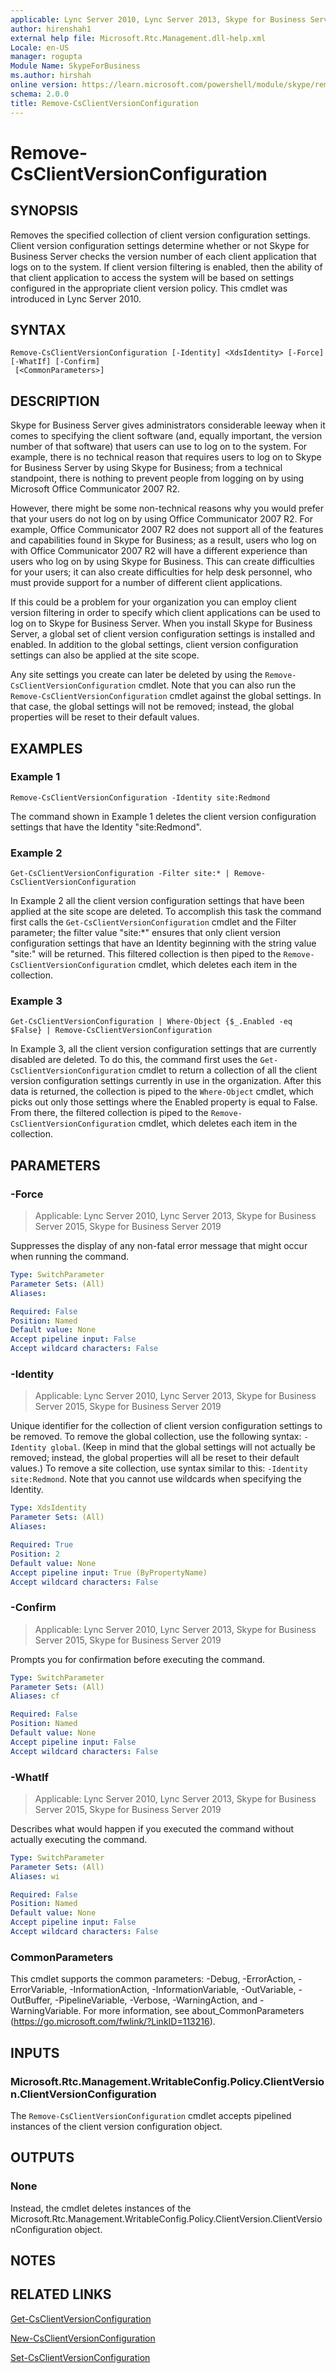 ```yaml
---
applicable: Lync Server 2010, Lync Server 2013, Skype for Business Server 2015, Skype for Business Server 2019
author: hirenshah1
external help file: Microsoft.Rtc.Management.dll-help.xml
Locale: en-US
manager: rogupta
Module Name: SkypeForBusiness
ms.author: hirshah
online version: https://learn.microsoft.com/powershell/module/skype/remove-csclientversionconfiguration
schema: 2.0.0
title: Remove-CsClientVersionConfiguration
---
```


# Remove-CsClientVersionConfiguration

## SYNOPSIS
Removes the specified collection of client version configuration settings.
Client version configuration settings determine whether or not Skype for Business Server checks the version number of each client application that logs on to the system.
If client version filtering is enabled, then the ability of that client application to access the system will be based on settings configured in the appropriate client version policy.
This cmdlet was introduced in Lync Server 2010.


## SYNTAX

```
Remove-CsClientVersionConfiguration [-Identity] <XdsIdentity> [-Force] [-WhatIf] [-Confirm]
 [<CommonParameters>]
```

## DESCRIPTION
Skype for Business Server gives administrators considerable leeway when it comes to specifying the client software (and, equally important, the version number of that software) that users can use to log on to the system.
For example, there is no technical reason that requires users to log on to Skype for Business Server by using Skype for Business; from a technical standpoint, there is nothing to prevent people from logging on by using Microsoft Office Communicator 2007 R2.

However, there might be some non-technical reasons why you would prefer that your users do not log on by using Office Communicator 2007 R2.
For example, Office Communicator 2007 R2 does not support all of the features and capabilities found in Skype for Business; as a result, users who log on with Office Communicator 2007 R2 will have a different experience than users who log on by using Skype for Business.
This can create difficulties for your users; it can also create difficulties for help desk personnel, who must provide support for a number of different client applications.

If this could be a problem for your organization you can employ client version filtering in order to specify which client applications can be used to log on to Skype for Business Server.
When you install Skype for Business Server, a global set of client version configuration settings is installed and enabled.
In addition to the global settings, client version configuration settings can also be applied at the site scope.

Any site settings you create can later be deleted by using the `Remove-CsClientVersionConfiguration` cmdlet.
Note that you can also run the `Remove-CsClientVersionConfiguration` cmdlet against the global settings.
In that case, the global settings will not be removed; instead, the global properties will be reset to their default values.


## EXAMPLES

### Example 1
```
Remove-CsClientVersionConfiguration -Identity site:Redmond
```

The command shown in Example 1 deletes the client version configuration settings that have the Identity "site:Redmond".


### Example 2
```
Get-CsClientVersionConfiguration -Filter site:* | Remove-CsClientVersionConfiguration
```

In Example 2 all the client version configuration settings that have been applied at the site scope are deleted.
To accomplish this task the command first calls the `Get-CsClientVersionConfiguration` cmdlet and the Filter parameter; the filter value "site:*" ensures that only client version configuration settings that have an Identity beginning with the string value "site:" will be returned.
This filtered collection is then piped to the `Remove-CsClientVersionConfiguration` cmdlet, which deletes each item in the collection.


### Example 3
```
Get-CsClientVersionConfiguration | Where-Object {$_.Enabled -eq $False} | Remove-CsClientVersionConfiguration
```

In Example 3, all the client version configuration settings that are currently disabled are deleted.
To do this, the command first uses the `Get-CsClientVersionConfiguration` cmdlet to return a collection of all the client version configuration settings currently in use in the organization.
After this data is returned, the collection is piped to the `Where-Object` cmdlet, which picks out only those settings where the Enabled property is equal to False.
From there, the filtered collection is piped to the `Remove-CsClientVersionConfiguration` cmdlet, which deletes each item in the collection.


## PARAMETERS

### -Force

> Applicable: Lync Server 2010, Lync Server 2013, Skype for Business Server 2015, Skype for Business Server 2019

Suppresses the display of any non-fatal error message that might occur when running the command.

```yaml
Type: SwitchParameter
Parameter Sets: (All)
Aliases:

Required: False
Position: Named
Default value: None
Accept pipeline input: False
Accept wildcard characters: False
```

### -Identity

> Applicable: Lync Server 2010, Lync Server 2013, Skype for Business Server 2015, Skype for Business Server 2019

Unique identifier for the collection of client version configuration settings to be removed.
To remove the global collection, use the following syntax: `-Identity global`.
(Keep in mind that the global settings will not actually be removed; instead, the global properties will all be reset to their default values.) To remove a site collection, use syntax similar to this: `-Identity site:Redmond`.
Note that you cannot use wildcards when specifying the Identity.

```yaml
Type: XdsIdentity
Parameter Sets: (All)
Aliases:

Required: True
Position: 2
Default value: None
Accept pipeline input: True (ByPropertyName)
Accept wildcard characters: False
```

### -Confirm

> Applicable: Lync Server 2010, Lync Server 2013, Skype for Business Server 2015, Skype for Business Server 2019

Prompts you for confirmation before executing the command.

```yaml
Type: SwitchParameter
Parameter Sets: (All)
Aliases: cf

Required: False
Position: Named
Default value: None
Accept pipeline input: False
Accept wildcard characters: False
```

### -WhatIf

> Applicable: Lync Server 2010, Lync Server 2013, Skype for Business Server 2015, Skype for Business Server 2019

Describes what would happen if you executed the command without actually executing the command.

```yaml
Type: SwitchParameter
Parameter Sets: (All)
Aliases: wi

Required: False
Position: Named
Default value: None
Accept pipeline input: False
Accept wildcard characters: False
```

### CommonParameters
This cmdlet supports the common parameters: -Debug, -ErrorAction, -ErrorVariable, -InformationAction, -InformationVariable, -OutVariable, -OutBuffer, -PipelineVariable, -Verbose, -WarningAction, and -WarningVariable. For more information, see about_CommonParameters (https://go.microsoft.com/fwlink/?LinkID=113216).

## INPUTS

### Microsoft.Rtc.Management.WritableConfig.Policy.ClientVersion.ClientVersionConfiguration

The `Remove-CsClientVersionConfiguration` cmdlet accepts pipelined instances of the client version configuration object.

## OUTPUTS

### None
Instead, the cmdlet deletes instances of the Microsoft.Rtc.Management.WritableConfig.Policy.ClientVersion.ClientVersionConfiguration object.

## NOTES

## RELATED LINKS

[Get-CsClientVersionConfiguration](Get-CsClientVersionConfiguration.md)

[New-CsClientVersionConfiguration](New-CsClientVersionConfiguration.md)

[Set-CsClientVersionConfiguration](Set-CsClientVersionConfiguration.md)
